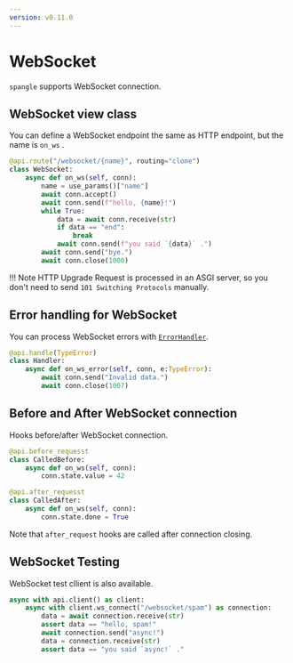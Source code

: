 ```yaml
---
version: v0.11.0
---
```


# WebSocket

`spangle` supports WebSocket connection.

## WebSocket view class

You can define a WebSocket endpoint the same as HTTP endpoint, but the name is `on_ws` .

```python
@api.route("/websocket/{name}", routing="clone")
class WebSocket:
    async def on_ws(self, conn):
        name = use_params()["name"]
        await conn.accept()
        await conn.send(f"hello, {name}!")
        while True:
            data = await conn.receive(str)
            if data == "end":
                break
            await conn.send(f"you said `{data}` .")
        await conn.send("bye.")
        await conn.close(1000)

```

!!! Note
HTTP Upgrade Request is processed in an ASGI server, so you don't need to send `101 Switching Protocols` manually.

## Error handling for WebSocket

You can process WebSocket errors with [`ErrorHandler`](../error-handling.md).

```python
@api.handle(TypeError)
class Handler:
    async def on_ws_error(self, conn, e:TypeError):
        await conn.send("Invalid data.")
        await conn.close(1007)

```

## Before and After WebSocket connection

Hooks before/after WebSocket connection.

```python
@api.before_requesst
class CalledBefore:
    async def on_ws(self, conn):
        conn.state.value = 42

@api.after_requesst
class CalledAfter:
    async def on_ws(self, conn):
        conn.state.done = True

```

Note that `after_request` hooks are called after connection closing.

## WebSocket Testing

WebSocket test cllient is also available.

```python
async with api.client() as client:
    async with client.ws_connect("/websocket/spam") as connection:
        data = await connection.receive(str)
        assert data == "hello, spam!"
        await connection.send("async!")
        data = connection.receive(str)
        assert data == "you said `async!` ."

```
